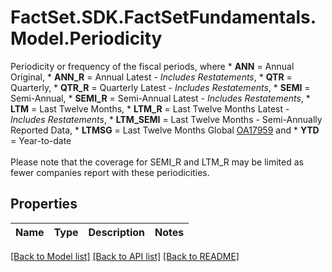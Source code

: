 # FactSet.SDK.FactSetFundamentals.Model.Periodicity
Periodicity or frequency of the fiscal periods, where   * **ANN** = Annual Original,   * **ANN_R** = Annual Latest - *Includes Restatements*,   * **QTR** = Quarterly,   * **QTR_R** = Quarterly Latest - *Includes Restatements*,   * **SEMI** = Semi-Annual,   * **SEMI_R** = Semi-Annual Latest - *Includes Restatements*,   * **LTM** = Last Twelve Months,   * **LTM_R** = Last Twelve Months Latest - *Includes Restatements*,   * **LTM_SEMI** = Last Twelve Months - Semi-Annually Reported Data,   * **LTMSG** = Last Twelve Months Global [OA17959](https://my.apps.factset.com/oa/pages/17959) and   * **YTD** = Year-to-date <br><br> Please note that the coverage for SEMI_R and LTM_R may be limited as fewer companies report with these periodicities. 

## Properties

Name | Type | Description | Notes
------------ | ------------- | ------------- | -------------

[[Back to Model list]](../README.md#documentation-for-models) [[Back to API list]](../README.md#documentation-for-api-endpoints) [[Back to README]](../README.md)

